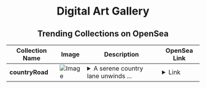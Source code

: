 <div align="center">

# Digital Art Gallery

## Trending Collections on OpenSea

| Collection Name                       | Image                                                                                     | Description                       | OpenSea Link                                                                                          |
|---------------------------------------|-------------------------------------------------------------------------------------------|-----------------------------------|--------------------------------------------------------------------------------------------------------|
| **countryRoad** | ![Image](https://i.seadn.io/s/raw/files/be738c3a315a99e1ecd73683aeb1af72.png?w=500&auto=format?w=200&auto=format) | <details><summary>A serene country lane unwinds ...</summary>A serene country lane unwinds beneath a kaleidoscope of autumn hues, where golden maples, crimson oaks, and amber birches stand sentinel, their leaves rustling softly in the whispering breeze like nature's own gentle lullaby.</details> | <details><summary>Link</summary>[countryRoad](https://opensea.io/collection/countryroad-4)</details> |

</div>